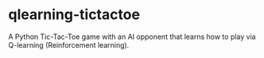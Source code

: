# qlearning-tictactoe
A Python Tic-Tac-Toe game with an AI opponent that learns how to play via Q-learning (Reinforcement learning).
